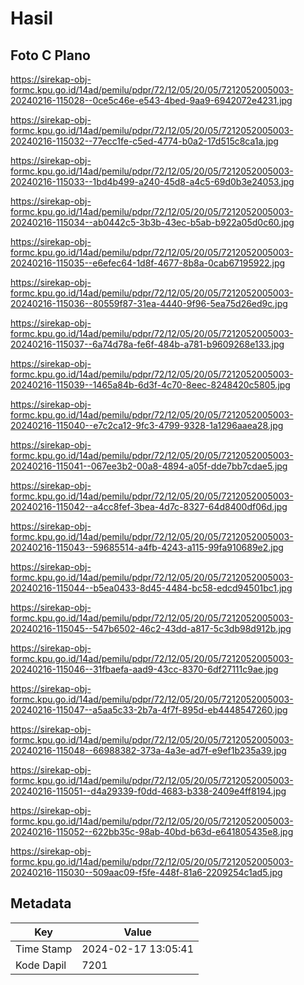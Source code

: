 # Hasil

## Foto C Plano

https://sirekap-obj-formc.kpu.go.id/14ad/pemilu/pdpr/72/12/05/20/05/7212052005003-20240216-115028--0ce5c46e-e543-4bed-9aa9-6942072e4231.jpg

https://sirekap-obj-formc.kpu.go.id/14ad/pemilu/pdpr/72/12/05/20/05/7212052005003-20240216-115032--77ecc1fe-c5ed-4774-b0a2-17d515c8ca1a.jpg

https://sirekap-obj-formc.kpu.go.id/14ad/pemilu/pdpr/72/12/05/20/05/7212052005003-20240216-115033--1bd4b499-a240-45d8-a4c5-69d0b3e24053.jpg

https://sirekap-obj-formc.kpu.go.id/14ad/pemilu/pdpr/72/12/05/20/05/7212052005003-20240216-115034--ab0442c5-3b3b-43ec-b5ab-b922a05d0c60.jpg

https://sirekap-obj-formc.kpu.go.id/14ad/pemilu/pdpr/72/12/05/20/05/7212052005003-20240216-115035--e6efec64-1d8f-4677-8b8a-0cab67195922.jpg

https://sirekap-obj-formc.kpu.go.id/14ad/pemilu/pdpr/72/12/05/20/05/7212052005003-20240216-115036--80559f87-31ea-4440-9f96-5ea75d26ed9c.jpg

https://sirekap-obj-formc.kpu.go.id/14ad/pemilu/pdpr/72/12/05/20/05/7212052005003-20240216-115037--6a74d78a-fe6f-484b-a781-b9609268e133.jpg

https://sirekap-obj-formc.kpu.go.id/14ad/pemilu/pdpr/72/12/05/20/05/7212052005003-20240216-115039--1465a84b-6d3f-4c70-8eec-8248420c5805.jpg

https://sirekap-obj-formc.kpu.go.id/14ad/pemilu/pdpr/72/12/05/20/05/7212052005003-20240216-115040--e7c2ca12-9fc3-4799-9328-1a1296aaea28.jpg

https://sirekap-obj-formc.kpu.go.id/14ad/pemilu/pdpr/72/12/05/20/05/7212052005003-20240216-115041--067ee3b2-00a8-4894-a05f-dde7bb7cdae5.jpg

https://sirekap-obj-formc.kpu.go.id/14ad/pemilu/pdpr/72/12/05/20/05/7212052005003-20240216-115042--a4cc8fef-3bea-4d7c-8327-64d8400df06d.jpg

https://sirekap-obj-formc.kpu.go.id/14ad/pemilu/pdpr/72/12/05/20/05/7212052005003-20240216-115043--59685514-a4fb-4243-a115-99fa910689e2.jpg

https://sirekap-obj-formc.kpu.go.id/14ad/pemilu/pdpr/72/12/05/20/05/7212052005003-20240216-115044--b5ea0433-8d45-4484-bc58-edcd94501bc1.jpg

https://sirekap-obj-formc.kpu.go.id/14ad/pemilu/pdpr/72/12/05/20/05/7212052005003-20240216-115045--547b6502-46c2-43dd-a817-5c3db98d912b.jpg

https://sirekap-obj-formc.kpu.go.id/14ad/pemilu/pdpr/72/12/05/20/05/7212052005003-20240216-115046--31fbaefa-aad9-43cc-8370-6df27111c9ae.jpg

https://sirekap-obj-formc.kpu.go.id/14ad/pemilu/pdpr/72/12/05/20/05/7212052005003-20240216-115047--a5aa5c33-2b7a-4f7f-895d-eb4448547260.jpg

https://sirekap-obj-formc.kpu.go.id/14ad/pemilu/pdpr/72/12/05/20/05/7212052005003-20240216-115048--66988382-373a-4a3e-ad7f-e9ef1b235a39.jpg

https://sirekap-obj-formc.kpu.go.id/14ad/pemilu/pdpr/72/12/05/20/05/7212052005003-20240216-115051--d4a29339-f0dd-4683-b338-2409e4ff8194.jpg

https://sirekap-obj-formc.kpu.go.id/14ad/pemilu/pdpr/72/12/05/20/05/7212052005003-20240216-115052--622bb35c-98ab-40bd-b63d-e641805435e8.jpg

https://sirekap-obj-formc.kpu.go.id/14ad/pemilu/pdpr/72/12/05/20/05/7212052005003-20240216-115030--509aac09-f5fe-448f-81a6-2209254c1ad5.jpg


## Metadata

| Key        | Value               |
| ---------- | ------------------- |
| Time Stamp | 2024-02-17 13:05:41 |
| Kode Dapil | 7201                |



